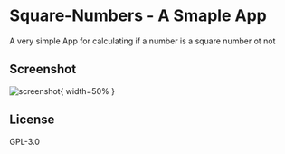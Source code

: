 # Square-Numbers -  A Smaple App
A very simple App for calculating if a number is a square number ot not

## Screenshot
![screenshot](https://user-images.githubusercontent.com/27961735/44350131-3a140e80-a4bc-11e8-9268-01421535f46f.png){ width=50% }

## License
GPL-3.0
